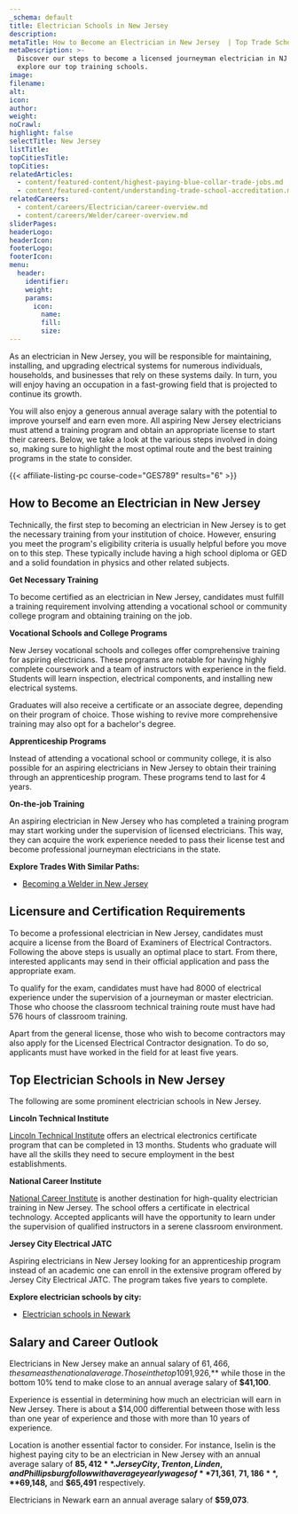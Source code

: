 ```yaml
---
_schema: default
title: Electrician Schools in New Jersey
description:
metaTitle: How to Become an Electrician in New Jersey  | Top Trade Schools
metaDescription: >-
  Discover our steps to become a licensed journeyman electrician in NJ and
  explore our top training schools.
image:
filename:
alt:
icon:
author:
weight:
noCrawl:
highlight: false
selectTitle: New Jersey
listTitle:
topCitiesTitle:
topCities:
relatedArticles:
  - content/featured-content/highest-paying-blue-collar-trade-jobs.md
  - content/featured-content/understanding-trade-school-accreditation.md
relatedCareers:
  - content/careers/Electrician/career-overview.md
  - content/careers/Welder/career-overview.md
sliderPages:
headerLogo:
headerIcon:
footerLogo:
footerIcon:
menu:
  header:
    identifier:
    weight:
    params:
      icon:
        name:
        fill:
        size:
---
```

As an electrician in New Jersey, you will be responsible for maintaining, installing, and upgrading electrical systems for numerous individuals, households, and businesses that rely on these systems daily. In turn, you will enjoy having an occupation in a fast-growing field that is projected to continue its growth.

You will also enjoy a generous annual average salary with the potential to improve yourself and earn even more. All aspiring New Jersey electricians must attend a training program and obtain an appropriate license to start their careers. Below, we take a look at the various steps involved in doing so, making sure to highlight the most optimal route and the best training programs in the state to consider.

{{< affiliate-listing-pc course-code="GES789" results="6" >}}

## **How to Become an Electrician in New Jersey**

Technically, the first step to becoming an electrician in New Jersey is to get the necessary training from your institution of choice. However, ensuring you meet the program's eligibility criteria is usually helpful before you move on to this step. These typically include having a high school diploma or GED and a solid foundation in physics and other related subjects.

**Get Necessary Training**

To become certified as an electrician in New Jersey, candidates must fulfill a training requirement involving attending a vocational school or community college program and obtaining training on the job.

**Vocational Schools and College Programs**

New Jersey vocational schools and colleges offer comprehensive training for aspiring electricians. These programs are notable for having highly complete coursework and a team of instructors with experience in the field. Students will learn inspection, electrical components, and installing new electrical systems.

Graduates will also receive a certificate or an associate degree, depending on their program of choice. Those wishing to revive more comprehensive training may also opt for a bachelor's degree.

**Apprenticeship Programs**

Instead of attending a vocational school or community college, it is also possible for an aspiring electricians in New Jersey to obtain their training through an apprenticeship program. These programs tend to last for 4 years.

**On-the-job Training**

An aspiring electrician in New Jersey who has completed a training program may start working under the supervision of licensed electricians. This way, they can acquire the work experience needed to pass their license test and become professional journeyman electricians in the state.

**Explore Trades With Similar Paths:**

* [Becoming a Welder in New Jersey](https://toptradeschools.com/near-you/welder/new-jersey/)

## **Licensure and Certification Requirements**

To become a professional electrician in New Jersey, candidates must acquire a license from the Board of Examiners of Electrical Contractors. Following the above steps is usually an optimal place to start. From there, interested applicants may send in their official application and pass the appropriate exam.

To qualify for the exam, candidates must have had 8000 of electrical experience under the supervision of a journeyman or master electrician. Those who choose the classroom technical training route must have had 576 hours of classroom training.

Apart from the general license, those who wish to become contractors may also apply for the Licensed Electrical Contractor designation. To do so, applicants must have worked in the field for at least five years.

## **Top Electrician Schools in New Jersey**

The following are some prominent electrician schools in New Jersey.

**Lincoln Technical Institute**

[Lincoln Technical Institute](https://www.lincolntech.edu/) offers an electrical electronics certificate program that can be completed in 13 months. Students who graduate will have all the skills they need to secure employment in the best establishments.

**National Career Institute**

[National Career Institute](http://v) is another destination for high-quality electrician training in New Jersey. The school offers a certificate in electrical technology. Accepted applicants will have the opportunity to learn under the supervision of qualified instructors in a serene classroom environment.

**Jersey City Electrical JATC**

Aspiring electricians in New Jersey looking for an apprenticeship program instead of an academic one can enroll in the extensive program offered by Jersey City Electrical JATC. The program takes five years to complete.

**Explore electrician schools by city:**

* [Electrician schools in Newark](https://toptradeschools.com/near-you/electrician/new-jersey/newark/)

## **Salary and Career Outlook**

Electricians in New Jersey make an annual salary of $61,466, the same as the national average. Those in the top 10% can earn as much as **$91,926,** while those in the bottom 10% tend to make close to an annual average salary of **$41,100**.

Experience is essential in determining how much an electrician will earn in New Jersey. There is about a $14,000 differential between those with less than one year of experience and those with more than 10 years of experience.

Location is another essential factor to consider. For instance, Iselin is the highest paying city to be an electrician in New Jersey with an annual average salary of **$85,412**. Jersey City, Trenton, Linden, and Phillipsburg follow with average yearly wages of **$71,361**, **$71,186**, **$69,148,** and **$65,491** respectively.

Electricians in Newark earn an annual average salary of **$59,073**.